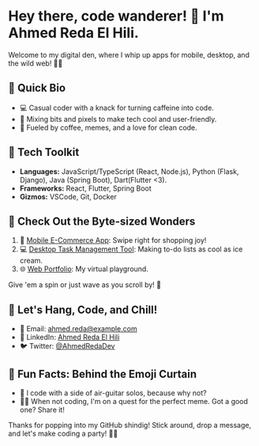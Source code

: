 # Hey there, code wanderer! 🚀 I'm Ahmed Reda El Hili.

Welcome to my digital den, where I whip up apps for mobile, desktop, and the wild web! 🎉✨

## 🌈 Quick Bio

- 💻 Casual coder with a knack for turning caffeine into code.
- 🎨 Mixing bits and pixels to make tech cool and user-friendly.
- 🍕 Fueled by coffee, memes, and a love for clean code.

## 💼 Tech Toolkit

- **Languages:** JavaScript/TypeScript (React, Node.js), Python (Flask, Django), Java (Spring Boot), Dart(Flutter <3).
- **Frameworks:** React, Flutter, Spring Boot
- **Gizmos:** VSCode, Git, Docker

## 🚀 Check Out the Byte-sized Wonders

1. 📱 [Mobile E-Commerce App](link-to-repo): Swipe right for shopping joy!
2. 💻 [Desktop Task Management Tool](link-to-repo): Making to-do lists as cool as ice cream.
3. 🌐 [Web Portfolio](link-to-repo): My virtual playground.

Give 'em a spin or just wave as you scroll by! 🔄

## 🤙 Let's Hang, Code, and Chill!

- 📧 Email: [ahmed.reda@example.com](mailto:ahmed.reda@example.com)
- 💼 LinkedIn: [Ahmed Reda El Hili](https://www.linkedin.com/in/ahmedredaelhili/)
- 🐦 Twitter: [@AhmedRedaDev](https://twitter.com/AhmedRedaDev)

## 🎉 Fun Facts: Behind the Emoji Curtain

- 🎵 I code with a side of air-guitar solos, because why not?
- 🚴‍♂️ When not coding, I'm on a quest for the perfect meme. Got a good one? Share it!

Thanks for popping into my GitHub shindig! Stick around, drop a message, and let's make coding a party! 🎈🎉
